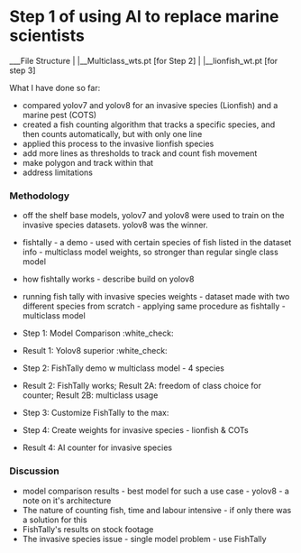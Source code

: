 # Step 1 of using AI to replace marine scientists

___File Structure
|
|__Multiclass_wts.pt [for Step 2]
|
|__lionfish_wt.pt [for step 3]

What I have done so far:
- compared yolov7 and yolov8 for an invasive species (Lionfish) and a marine pest (COTS)
- created a fish counting algorithm that tracks a specific species, and then counts automatically, but with only one line
- applied this process to the invasive lionfish species
- add more lines as thresholds to track and count fish movement
- make polygon and track within that
- address limitations

### Methodology

- off the shelf base models, yolov7 and yolov8 were used to train on the invasive species datasets. yolov8 was the winner.
- fishtally - a demo - used with certain species of fish listed in the dataset info - multiclass model weights, so stronger than regular single class model
- how fishtally works - describe build on yolov8
- running fish tally with invasive species weights - dataset made with two different species from scratch - applying same procedure as fishtally - multiclass model

- Step 1: Model Comparison :white_check:
- Result 1: Yolov8 superior :white_check:
- Step 2: FishTally demo w multiclass model - 4 species
- Result 2: FishTally works; Result 2A: freedom of class choice for counter; Result 2B: multiclass usage
- Step 3: Customize FishTally to the max: 
- Step 4: Create weights for invasive species - lionfish & COTs 
- Result 4: AI counter for invasive species

### Discussion

- model comparison results - best model for such a use case - yolov8 - a note on it's architecture
- The nature of counting fish, time and labour intensive - if only there was a solution for this
- FishTally's results on stock footage
- The invasive species issue - single model problem - use FishTally
